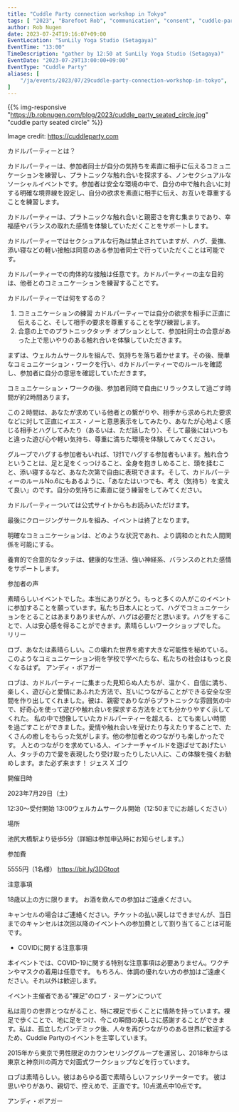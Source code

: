```yaml
---
title: "Cuddle Party connection workshop in Tokyo"
tags: [ "2023", "Barefoot Rob", "communication", "consent", "cuddle-party", "ikejiri-ohashi", "july", "platonic touch", "sunlily", "workshop", "裸足のロブ" ]
author: Rob Nugen
date: 2023-07-24T19:16:07+09:00
EventLocation: "SunLily Yoga Studio (Setagaya)"
EventTime: "13:00"
TimeDescription: "gather by 12:50 at SunLily Yoga Studio (Setagaya)"
EventDate: "2023-07-29T13:00:00+09:00"
EventType: "Cuddle Party"
aliases: [
    "/ja/events/2023/07/29cuddle-party-connection-workshop-in-tokyo",
]
---
```


{{% img-responsive "https://b.robnugen.com/blog/2023/cuddle_party_seated_circle.jpg" "cuddle party seated circle" %}}

<div class="note">Image credit:
<a href="https://cuddleparty.com">https://cuddleparty.com</a>
</div>

カドルパーティーとは？

カドルパーティーは、参加者同士が自分の気持ちを素直に相手に伝えるコミュニケーションを練習し、プラトニックな触れ合いを探求する、ノンセクシュアルなソーシャルイベントです。参加者は安全な環境の中で、自分の中で触れ合いに対する明確な境界線を設定し、自分の欲求を素直に相手に伝え、お互いを尊重することを練習します。

カドルパーティーは、プラトニックな触れ合いと親密さを育む集まりであり、幸福感やバランスの取れた感情を体験していただくことをサポートします。


カドルパーティーではセクシュアルな行為は禁止されていますが、ハグ、愛撫、添い寝などの軽い接触は同意のある参加者同士で行っていただくことは可能です。

カドルパーティーでの肉体的な接触は任意です。カドルパーティーの主な目的は、他者とのコミュニケーションを練習することです。


カドルパーティーでは何をするの？

1. コミュニケーションの練習
カドルパーティーでは自分の欲求を相手に正直に伝えること、そして相手の要求を尊重することを学び練習します。
2. 合意の上でのプラトニックタッチ
オプションとして、参加社同士の合意があった上で思いやりのある触れ合いを体験していただきます。

まずは、ウェルカムサークルを組んで、気持ちを落ち着かせます。その後、簡単なコミュニケーション・ワークを行い、dカドルパーティーでのルールを確認し、参加者に自分の意思を確認していただきます。

コミュニケーション・ワークの後、参加者同時で自由にリラックスして過ごす時間が約2時間あります。

この２時間は、あなたが求めている他者との繋がりや、相手から求められた要求などに対して正直にイエス・ノーと意思表示をしてみたり、あなたが心地よく感じる相手とハグしてみたり（あるいは、ただ話したり）、そして最後にはいつもと違った遊び心や軽い気持ち、尊重に満ちた環境を体験してみてください。

グループでハグする参加者もいれば、1対1でハグする参加者もいます。触れ合うということは、足と足をくっつけること、全身を抱きしめること、頭を揉むこと、添い寝するなど、あなた次第で自由に表現できます。そして、カドルパーティーのルールNo.6にもあるように、「あなたはいつでも、考え（気持ち）を変えて良い」のです。自分の気持ちに素直に従う練習をしてみてください。

カドルパーティーついては公式サイトからもお読みいただけます。

最後にクロージングサークルを組み、イベントは終了となります。

明確なコミュニケーションは、どのような状況であれ、より調和のとれた人間関係を可能にする。

養育的で合意的なタッチは、健康的な生活、強い神経系、バランスのとれた感情をサポートします。


参加者の声

素晴らしいイベントでした。本当にありがとう。もっと多くの人がこのイベントに参加することを願っています。私たち日本人にとって、ハグでコミュニケーションをとることはあまりありませんが、ハグは必要だと思います。ハグをすることで、人は安心感を得ることができます。素晴らしいワークショップでした。
リリー

ロブ、あなたは素晴らしい。この壊れた世界を癒す大きな可能性を秘めている。このようなコミュニケーション術を学校で学べたらな、私たちの社会はもっと良くなるはず。
アンディ・ボアガー

ロブは、カドルパーティーに集まった見知らぬ人たちが、温かく、自信に満ち、楽しく、遊び心と愛情にあふれた方法で、互いにつながることができる安全な空間を作り出してくれました。彼は、親密でありながらプラトニックな雰囲気の中で、好奇心を使って遊びや触れ合いを探求する方法をとても分かりやすく示してくれた。
私の中で想像していたカドルパーティーを超える、とても楽しい時間を過ごすことができました。愛情や触れ合いを受けたり与えたりすることで、たくさんの癒しをもらった気がします。他の参加者とのつながりも楽しかったです。
人とのつながりを求めている人、インナーチャイルドを遊ばせてあげたい人、タッチの力で愛を表現したり受け取ったりしたい人に、この体験を強くお勧めします。また必ず来ます！
ジェス X ゴウ



開催日時

2023年7月29日（土）

12:30〜受付開始
13:00ウェルカムサークル開始（12:50までにお越しください）

場所

池尻大橋駅より徒歩5分（詳細は参加申込時にお知らせします。）

参加費

5555円（1名様）   https://bit.ly/3DGtoot

注意事項

18歳以上の方に限ります。
お酒を飲んでの参加はご遠慮ください。

キャンセルの場合はご連絡ください。チケットの払い戻しはできませんが、当日までのキャンセルは次回以降のイベントへの参加費として割り当てることは可能です。

* COVIDに関する注意事項

本イベントでは、COVID-19に関する特別な注意事項は必要ありません。ワクチンやマスクの着用は任意です。
もちろん、体調の優れない方の参加はご遠慮ください。それ以外は歓迎します。


イベント主催者である"裸足"のロブ・ヌーゲンについて

私は周りの世界とつながること、特に裸足で歩くことに情熱を持っています。裸足で歩くことで、地に足をつけ、今この瞬間の美しさに感謝することができます。私は、孤立したパンデミック後、人々を再びつながりのある世界に歓迎するため、Cuddle Partyのイベントを主宰しています。

2015年から東京で男性限定のカウンセリンググループを運営し、2018年からは東京と神奈川の両方で対面式ワークショップなどを行っています。

ロブは素晴らしい。彼はあらゆる面で素晴らしいファシリテーターです。
彼は思いやりがあり、親切で、控えめで、正直です。10点満点中10点です。

アンディ・ボアガー
